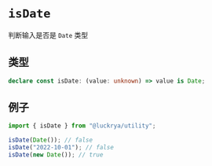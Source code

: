 # `isDate`

判断输入是否是 `Date` 类型

## 类型

```ts
declare const isDate: (value: unknown) => value is Date;
```

## 例子

```ts
import { isDate } from "@luckrya/utility";

isDate(Date()); // false
isDate("2022-10-01"); // false
isDate(new Date()); // true
```
